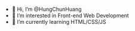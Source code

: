 - 👋 Hi, I’m @HungChunHuang
- 👀 I’m interested in Front-end Web Development
- 🌱 I’m currently learning HTML/CSS/JS


<!---
HungChunHuang/HungChunHuang is a ✨ special ✨ repository because its `README.md` (this file) appears on your GitHub profile.
You can click the Preview link to take a look at your changes.
--->
